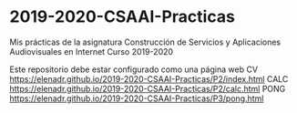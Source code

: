 # 2019-2020-CSAAI-Practicas
Mis prácticas de la asignatura Construcción de Servicios y Aplicaciones Audiovisuales en Internet
Curso 2019-2020  

Este repositorio debe estar configurado como una página web
CV https://elenadr.github.io/2019-2020-CSAAI-Practicas/P2/index.html
CALC https://elenadr.github.io/2019-2020-CSAAI-Practicas/P2/calc.html
PONG https://elenadr.github.io/2019-2020-CSAAI-Practicas/P3/pong.html
